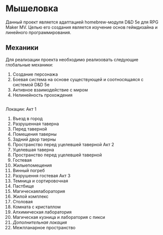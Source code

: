 # Мышеловка
Данный проект является адаптацией homebrew-модуля D&D 5e для RPG Maker MV. Целью его создания является изучение основ геймдизайна и линейного программирования.
## Механики
Для реализации проекта необходимо реализовать следующие глобальные механики:
1. Создание персонажа
2. Боевая система на основе существующей и соотносящаяся с системой D&D 5e
3. Активное взаимодействие с миром
 1. Нелинейность прохождения
##
Локации:
Акт 1
1. Въезд в город
2. Разрушенная таверна
 1. Перед таверной
 2. Помещения таверны
 3. Задний двор таерны
3. Пространство перед уцелевшей таверной
Акт 2
1. Уцелевшая таверна
 1. Пространство перед уцелевшей таверной
 2. Гостевая
 3. Жилыепомещения
 4. Винный погреб
 5. Разрушення гостевая
Акт 3
 1. Темница и сортировочная
 2. Пастбище
 3. Магическаялаборатория
 4. Жилой комплекс
 5. Столовая
 6. Комната с кристаллом
 7. Алхимическая лаборатория
 8. Магическая кузница и лаборатория с пикси
 9. _Дополнительная локация_
 10. Межпланарное пространство
